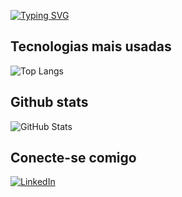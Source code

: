 [![Typing SVG](https://readme-typing-svg.demolab.com?font=Fira+Code&size=24&pause=1000&color=3A15DA&width=435&lines=Ol%C3%A1%2C+sou+o+Bruno+Costa+dos+Santos;Sou+um+desenvolvedor+Fullstack)](https://git.io/typing-svg)

## Tecnologias mais usadas 
![Top Langs](https://github-readme-stats-git-masterrstaa-rickstaa.vercel.app/api/top-langs/?username=SEUUSERNAME&bg_color=000&border_color=3A15DAFF&title_color=3A15DAFF&text_color=FFF)

## Github stats
![GitHub Stats](https://github-readme-stats.vercel.app/api?username=bcosta17&theme=transparent&bg_color=000&border_color=3A15DAFF&show_icons=true&icon_color=30A3DC&title_color=3A15DAFF&text_color=FFF)

## Conecte-se comigo
[![LinkedIn](https://img.shields.io/badge/LinkedIn-000?style=for-the-badge&logo=linkedin&logoColor=0E76A8)](https://www.linkedin.com/in/bcosta17/)
